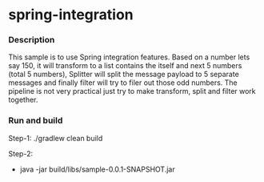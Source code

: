 # spring-integration

### Description
This sample is to use Spring integration features. Based on a number lets say 150, it will transform to a list contains the itself and next 5 numbers (total 5 numbers), Splitter will split the message payload to 5 separate messages and finally filter will try to filer out those odd numbers. The pipeline is not very practical just try to make transform, split and filter work together.

### Run and build
Step-1: 
./gradlew clean build

Step-2:
* java -jar build/libs/sample-0.0.1-SNAPSHOT.jar

